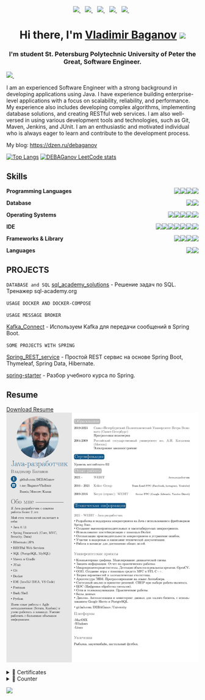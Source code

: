 

<p align='center'>

  <a href="https://www.linkedin.com/in/baganovvladimir/">
    <img src="https://img.shields.io/badge/linkedin-%230077B5.svg?&style=for-the-badge&logo=linkedin&logoColor=white" />
  </a>&nbsp;&nbsp;
  <a href="https://facebook.com/baganov/">
    <img src="https://img.shields.io/badge/Facebook-1877F2?style=for-the-badge&logo=facebook&logoColor=white" />
  </a>&nbsp;&nbsp;
  <a href="https://mc.yandex.ru/pixel/8711235002931986822?rnd=%aw_random%">
    <img src="https://mc.yandex.ru/pixel/8711235002931986822?rnd=%aw_random%" />
  </a>&nbsp;&nbsp;
  <a href="https://t.me/baganovs">
    <img src="https://img.shields.io/badge/Telegram-2CA5E0?style=for-the-badge&logo=telegram&logoColor=white" />
  </a>&nbsp;&nbsp;
  <a href="https://leetcode.com/bagano/">
    <img src="https://img.shields.io/badge/-LeetCode-FFA116?style=for-the-badge&logo=LeetCode&logoColor=black" />
  </a>&nbsp;&nbsp;

</p>


<!---[![FACEBOOK](https://img.shields.io/badge/Facebook-1877F2?style=for-the-badge&logo=facebook&logoColor=white)](https://github.com/DEBAGanov)
[![TELGRAM](https://img.shields.io/badge/Telegram-2CA5E0?style=for-the-badge&logo=telegram&logoColor=white)](https://t.me/baganovs)
[![LinkedIn](https://img.shields.io/badge/LinkedIn-0077B5?style=for-the-badge&logo=linkedin&logoColor=white)](https://github.com/DEBAGanov)
[![LeetCode](https://img.shields.io/badge/-LeetCode-FFA116?style=for-the-badge&logo=LeetCode&logoColor=black)](https://leetcode.com/bagano/)-->



<h1 align="center">Hi there, I'm <a href="https://t.me/baganovs" target="_blank">Vladimir Baganov</a>
<img src="https://github.com/blackcater/blackcater/raw/main/images/Hi.gif" height="32"/></h1>
<h3 align="center"> I'm student St. Petersburg Polytechnic University of Peter the Great, Software Engineer. </h3>
<a href="https://mc.yandex.ru/watch/92801430">
    <img src="https://mc.yandex.ru/watch/92801430" />
</a>&nbsp;&nbsp;

I am an experienced Software Engineer with a strong background in developing applications using Java. I have experience building enterprise-level applications with a focus on scalability, reliability, and performance. My experience also includes developing complex algorithms, implementing database solutions, and creating RESTful web services. I am also well-versed in using various development tools and technologies, such as Git, Maven, Jenkins, and JUnit. I am an enthusiastic and motivated individual who is always eager to learn and contribute to the development process.

My blog: https://dzen.ru/debaganov

<!---Для подробной версии-->
<!-- [![Top Langs](https://github-readme-stats.vercel.app/api/top-langs/?username=DEBAGanov&theme=dark)](https://github.com/DEBAGanov)  -->
<!-- <div id="header" align="center">
<table>
  <tr>
    <td valign="top"><img src="https://github-readme-stats.vercel.app/api/top-langs/?username=DEBAGanov&theme=dark)](https://github.com/DEBAGanov" /></td>
    <td valign="top"><img src="https://media.giphy.com/media/RiykPw9tgdOylwFgUe/giphy.gif" width="205"/></td>
  </tr>
</table>
</div> -->

[![Top Langs](https://github-readme-stats.vercel.app/api/top-langs/?username=DEBAGanov&theme=dark)](https://github.com/DEBAGanov)
[![DEBAGanov LeetCode stats](https://leetcode-stats-six.vercel.app/?username=bagano&theme=dark)](https://github.com/KnlnKS/leetcode-stats)





<!---### Key points-->



<!---### My opensource projects-->


<!---## 🛠 Technical Stack
![Java](https://img.shields.io/badge/java-%23ED8B00.svg?style=for-the-badge&logo=java&logoColor=white)
![Python](https://img.shields.io/badge/python-3670A0?style=for-the-badge&logo=python&logoColor=ffdd54)

![Postgres](https://img.shields.io/badge/postgres-%23316192.svg?style=for-the-badge&logo=postgresql&logoColor=white)
![MySQL](https://img.shields.io/badge/mysql-%2300f.svg?style=for-the-badge&logo=mysql&logoColor=white)

![LaTeX](https://img.shields.io/badge/latex-%23008080.svg?style=for-the-badge&logo=latex&logoColor=white)

![Apache Maven](https://img.shields.io/badge/Apache%20Maven-C71A36?style=for-the-badge&logo=Apache%20Maven&logoColor=white)
![Gradle](https://img.shields.io/badge/Gradle-02303A.svg?style=for-the-badge&logo=Gradle&logoColor=white)
![Nginx](https://img.shields.io/badge/nginx-%23009639.svg?style=for-the-badge&logo=nginx&logoColor=white)
![Apache Tomcat](https://img.shields.io/badge/apache%20tomcat-%23F8DC75.svg?style=for-the-badge&logo=apache-tomcat&logoColor=black)
![Jenkins](https://img.shields.io/badge/jenkins-%232C5263.svg?style=for-the-badge&logo=jenkins&logoColor=white)
![Docker](https://img.shields.io/badge/docker-%230db7ed.svg?style=for-the-badge&logo=docker&logoColor=white)-->

## Skills

<img align="right" src="https://img.shields.io/badge/BASH-4EAA25?logo=gnu-bash&logoColor=white" />
<img align="right" src="https://img.shields.io/badge/JavaScript-323330?logo=javascript&logoColor=F7DF1E" />
<img align="right" src="https://img.shields.io/badge/Python-FFD43B?logo=python&logoColor=blue" />
<img align="right" src="https://img.shields.io/badge/java-%23ED8B00.svg?logo=java&logoColor=white" />



<!---**Programming**-->
**Programming Languages**

**Database**
<img align="right" src="https://img.shields.io/badge/MySQL-005C84?logo=mysql&logoColor=white" />
<img align="right" src="https://img.shields.io/badge/PostgreSQL-316192?logo=postgresql&logoColor=white" />



<img align="right" src="https://img.shields.io/badge/Arch-1793D1?logo=arch-linux&logoColor=white" />
<img align="right" src="https://img.shields.io/badge/Fedora-294172?logo=fedora&logoColor=white" />
<img align="right" src="https://img.shields.io/badge/Debian-A81D33?logo=debian&logoColor=white" />
<img align="right" src="https://img.shields.io/badge/Ubuntu-E95420?logo=ubuntu&logoColor=white" />
<img align="right" src="https://img.shields.io/badge/Windows-0078D6?logo=windows&logoColor=white" />

**Operating Systems**




**IDE**
<img align="right" src="https://img.shields.io/badge/LaTeX-47A141?logo=LaTeX&logoColor=white" />
<img align="right" src="https://img.shields.io/badge/sublime_text-%23575757.svg?logo=sublime-text&logoColor=important" />
<img align="right" src="https://img.shields.io/badge/Emacs-%237F5AB6.svg?logo=gnu-emacs&logoColor=white" />
<img align="right" src="https://img.shields.io/badge/VIM-%2311AB00.svg?logo=vim&logoColor=whitee" />
<img align="right" src="https://img.shields.io/badge/VSCode-0078D4?logo=visual%20studio%20code&logoColor=white" />
<img align="right" src="https://img.shields.io/badge/PyCharm-000000.svg?logo=PyCharm&logoColor=white" />
<img align="right" src="https://img.shields.io/badge/IntelliJ_IDEA-000000.svg?logo=intellij-idea&logoColor=white" />



<img align="right" src="https://img.shields.io/badge/Spring-6DB33F?logo=spring&logoColor=white" />
<img align="right" src="https://img.shields.io/badge/Postman-FF6C37?logo=Postman&logoColor=white" />
<img align="right" src="https://img.shields.io/badge/Docker-2CA5E0?logo=docker&logoColor=white" />
<img align="right" src="https://img.shields.io/badge/gradle-02303A?logo=gradle&logoColor=white" />




**Frameworks & Library**


<img align="right" src="https://img.shields.io/badge/English-B2-blue?logo=data:image/svg%2bxml;base64,PHN2ZyB4bWxucz0iaHR0cDovL3d3dy53My5vcmcvMjAwMC9zdmciIGlkPSJmbGFnLWljb24tY3NzLWdiLWVuZyIgdmlld0JveD0iMCAwIDY0MCA0ODAiPgogIDxwYXRoIGZpbGw9IiNmZmYiIGQ9Ik0wIDBoNjQwdjQ4MEgweiIvPgogIDxwYXRoIGZpbGw9IiNjZTExMjQiIGQ9Ik0yODEuNiAwaDc2Ljh2NDgwaC03Ni44eiIvPgogIDxwYXRoIGZpbGw9IiNjZTExMjQiIGQ9Ik0wIDIwMS42aDY0MHY3Ni44SDB6Ii8+Cjwvc3ZnPgo=" />
<img align="right" src="https://img.shields.io/badge/Russian-mother tongue-green?logo=data:image/svg%2bxml;base64," />




**Languages**





<!---[![codewars](https://www.codewars.com/users/username/DEBAGanov/large)](https://www.codewars.com/users/DEBAGanov)-->



##
## PROJECTS

`DATABASE and SQL`
[sql_academy_solutions](https://github.com/DEBAGanov/sql_academy_solutions) - Решение задач по SQL. Тренажер sql-academy.org


`USAGE DOCKER AND DOCKER-COMPOSE`


`USAGE MESSAGE BROKER`

[Kafka_Connect](https://github.com/DEBAGanov/Kafka_Connect)  - Используем Kafka для передачи сообщений в Spring Boot.


`SOME PROJECTS WITH SPRING`

[Spring_REST_service](https://github.com/DEBAGanov/Spring_REST_service)  - Простой REST сервис на основе Spring Boot, Thymeleaf, Spring Data, Hibernate.

[spring-starter](https://github.com/DEBAGanov/spring-starter)  - Разбор учебного курса по Spring.


## Resume
[Download Resume](https://github.com/DEBAGanov/DEBAGanov/raw/main/ResumeBaganov.pdf)
![Resume](https://github.com/DEBAGanov/DEBAGanov/raw/main/ResumeGit.jpeg)




<!---[<details>
  <summary>📃 Resume</summary>


## Education

📖 **Development**\
📆 2020 - 2023\
📍 **St. Petersburg Polytechnic University of Peter the Great** -  Software Engineer, St. Petersburg

📆 2004 - 2009\
📍 **Moscow State University A. N. Kosygin** - Mechanical Engineer, Moscow

## Experience

<img align="right" src="https://img.shields.io/badge/Xamarin%20Forms-3498DB?logo=xamarin&logoColor=white" />

- 👨‍💻 **Cross Mobile Developer**\
📆 2021 - moment\
📍 **Xp Inc** - São Paulo/Moscow, Russia

<img align="right" src="https://img.shields.io/badge/Xamarin%20Forms-3498DB?logo=xamarin&logoColor=white" />

- 👨‍💻 **Cross Mobile Developer**\
📆 2021 - oct/2021\
📍 **Avanade** - São Paulo/Moscow, Russia

<img align="right" src="https://img.shields.io/badge/Xamarin%20Forms-3498DB?logo=xamarin&logoColor=white" />

- 👨‍💻 **Cross Mobile Developer**\
📆 2021 - jun/2021\
📍 **Squadra Digital** - Belo Horizonte/Moscow, Russia

<img align="right" src="https://img.shields.io/badge/Slack-4A154B?logo=slack&logoColor=white" />
<img align="right" src="https://img.shields.io/badge/Azure-0089D6?logo=microsoft-azure&logoColor=white" />
<img align="right" src="https://img.shields.io/badge/SQL%20Server-CC2927?logo=microsoft-sql-server&logoColor=white" />
<img align="right" src="https://img.shields.io/badge/Github-181717?logo=github&logoColor=white" />
<img align="right" src="https://img.shields.io/badge/C Sharp-239120?logo=c-sharp&logoColor=white" />
<img align="right" src="https://img.shields.io/badge/UWP-0089D6?logo=microsoft&logoColor=white" />
<img align="right" src="https://img.shields.io/badge/Xamarin%20Forms-3498DB?logo=xamarin&logoColor=white" />

- 👨‍💻 **CIO and Cross Mobile Developer**\
📆 2016 - 2021\
📍 **Infinitus Solutions** - Curitiba/Moscow, Russia

<img align="right" src="https://img.shields.io/badge/SQL%20Server-CC2927?logo=microsoft-sql-server&logoColor=white" />
<img align="right" src="https://img.shields.io/badge/C Sharp-239120?logo=c-sharp&logoColor=white" />
<img align="right" src="https://img.shields.io/badge/html5-E34F26?logo=html5&logoColor=white" />
<img align="right" src="https://img.shields.io/badge/css3-1572B6?logo=css3&logoColor=white" />
<img align="right" src="https://img.shields.io/badge/bootstrap-563D7C?logo=bootstrap&logoColor=white" />

- 👨‍💻 **Systems Analyst and Front End Developer**\
📆 2015 - 2016\
📍 **Web Works** - Presidente Prudente/Moscow, Russia

<img align="right" src="https://img.shields.io/badge/Windows-0078D6?logo=windows&logoColor=white" />
<img align="right" src="https://img.shields.io/badge/Microsoft%20Excel-217346?logo=microsoft-excel&logoColor=white" />
<img align="right" src="https://img.shields.io/badge/Microsoft%20Office-D83B01?logo=microsoft-office&logoColor=white" />
<img align="right" src="https://img.shields.io/badge/SAP-0FAAFF?logo=sap&logoColor=white" />


- 👨‍💻 **Office Assistant**\
📆 2011 - 2015\
📍 **Energisa** - Presidente Prudente/Moscow, Russia


</details>-->



<details>
<summary>📃 Certificates</summary>

## Certificates
### Exercises LeetCode

[![DEBAGanov LeetCode stats](https://leetcode-stats-six.vercel.app/?username=bagano&theme=dark)](https://github.com/KnlnKS/leetcode-stats)







</details>

<details>
<summary>📃 Сounter</summary>
<!-- Yandex.Metrika counter -->
<script type="text/javascript" >
   (function(m,e,t,r,i,k,a){m[i]=m[i]||function(){(m[i].a=m[i].a||[]).push(arguments)};
   m[i].l=1*new Date();
   for (var j = 0; j < document.scripts.length; j++) {if (document.scripts[j].src === r) { return; }}
   k=e.createElement(t),a=e.getElementsByTagName(t)[0],k.async=1,k.src=r,a.parentNode.insertBefore(k,a)})
   (window, document, "script", "https://mc.yandex.ru/metrika/tag.js", "ym");

   ym(92801430, "init", {
        clickmap:true,
        trackLinks:true,
        accurateTrackBounce:true,
        webvisor:true
   });
</script>
<noscript><div><img src="https://mc.yandex.ru/watch/92801430" style="position:absolute; left:-9999px;" alt="" /></div></noscript>
<!-- /Yandex.Metrika counter -->

<!-- Top.Mail.Ru counter -->
<script type="text/javascript">
var _tmr = window._tmr || (window._tmr = []);
_tmr.push({id: "3403285", type: "pageView", start: (new Date()).getTime()});
(function (d, w, id) {
  if (d.getElementById(id)) return;
  var ts = d.createElement("script"); ts.type = "text/javascript"; ts.async = true; ts.id = id;
  ts.src = "https://top-fwz1.mail.ru/js/code.js";
  var f = function () {var s = d.getElementsByTagName("script")[0]; s.parentNode.insertBefore(ts, s);};
  if (w.opera == "[object Opera]") { d.addEventListener("DOMContentLoaded", f, false); } else { f(); }
})(document, window, "tmr-code");
</script>
<noscript><div><img src="https://top-fwz1.mail.ru/counter?id=3403285;js=na" style="position:absolute;left:-9999px;" alt="Top.Mail.Ru" /></div></noscript>
<!-- /Top.Mail.Ru counter -->

<!-- Top.Mail.Ru counter -->
https://top-fwz1.mail.ru/tracker?id=3403285;e=RG%3A/trg-pixel-18507956-1696078797796;_= 96078797

<!-- /Top.Mail.Ru counter -->


<!-- Linkedin counter -->
<script type="text/javascript">
_linkedin_partner_id = "366427";
window._linkedin_data_partner_ids = window._linkedin_data_partner_ids || [];
window._linkedin_data_partner_ids.push(_linkedin_partner_id);
</script><script type="text/javascript">
(function(l) {
if (!l){window.lintrk = function(a,b){window.lintrk.q.push([a,b])};
window.lintrk.q=[]}
var s = document.getElementsByTagName("script")[0];
var b = document.createElement("script");
b.type = "text/javascript";b.async = true;
b.src = "https://snap.licdn.com/li.lms-analytics/insight.min.js";
s.parentNode.insertBefore(b, s);})(window.lintrk);
</script>
<noscript>
<img height="1" width="1" style="display:none;" alt="" src="https://px.ads.linkedin.com/collect/?pid=366427&fmt=gif" />
</noscript>
<!-- /Linkedin counter -->

</details>


![](https://komarev.com/ghpvc/?username=DEBAGanov)
